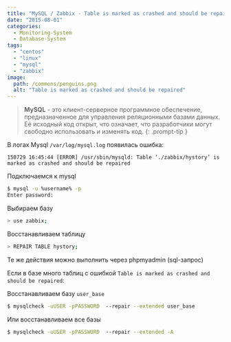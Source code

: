 ```yaml
---
title: "MySQL / Zabbix - Table is marked as crashed and should be repaired"
date: "2015-08-01"
categories: 
  - Monitoring-System
  - Database-System
tags: 
  - "centos"
  - "linux"
  - "mysql"
  - "zabbix"
image:
  path: /commons/penguins.png
  alt: "Table is marked as crashed and should be repaired"
---
```


> **MySQL** - это клиент-серверное программное обеспечение, предназначенное для управления реляционными базами данных. Её исходный код открыт, что означает, что разработчики могут свободно использовать и изменять код.
{: .prompt-tip }

В логах Mysql `/var/log/mysql.log` появилась ошибка:

```
150729 16:45:44 [ERROR] /usr/sbin/mysqld: Table ‘./zabbix/hystory’ is marked as crashed and should be repaired
```

Подключаемся к mysql

```sh
$ mysql -u %username% -p
Enter password:
```

Выбираем базу

```sh
> use zabbix;
```

Восстанавливаем таблицу

```sh
> REPAIR TABLE hystory;
```

Те же действия можно выполнить через phpmyadmin (sql-запрос)

Если в базе много таблиц с ошибкой `Table is marked as crashed and should be repaired`:

Восстанавливаем базу `user_base`

```sh
$ mysqlcheck -uUSER -pPASSWORD  --repair --extended user_base
```

Или восстанавливаем все базы

```sh
$ mysqlcheck -uUSER -pPASSWORD  --repair --extended -A
```
